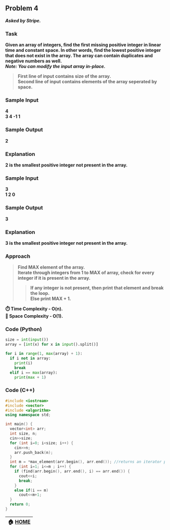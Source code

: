 ## Problem 4
***Asked by Stripe.***
### Task
**Given an array of integers, find the first missing positive integer in linear time and constant space. In other words, find the lowest positive integer that does not exist in the array. The array can contain duplicates and negative numbers as well.**  
***Note: You can modify the input array in-place.***

>**First line of input contains size of the array.**  
>**Second line of input contains elements of the array seperated by space.**
### Sample Input
**4**  
**3 4 -1 1**
### Sample Output
**2**
### Explanation
**2 is the smallest positive integer not present in the array.**
### Sample Input
**3**  
**1 2 0**
### Sample Output
**3**
### Explanation
**3 is the smallest positive integer not present in the array.**
### Approach
> **Find MAX element of the array.**  
> **Iterate through integers from 1 to MAX of array, check for every integer if it is present in the array.**
>> **If any integer is not present, then print that element and break the loop.**  
>> **Else print MAX + 1.**

**:stopwatch: Time Complexity - O(n).**    
**:floppy_disk: Space Complexity - O(1).**
### Code (Python)
```python
size = int(input())
array = [int(x) for x in input().split()]

for i in range(1, max(array) + 1):
  if i not in array:
    print(i)
    break
  elif i == max(array):
    print(max + 1)
```
### Code (C++)
```cpp
#include <iostream>
#include <vector>
#include <algorithm>
using namespace std;

int main() {
  vector<int> arr;
  int size, n;
  cin>>size;
  for (int i=0; i<size; i++) {
    cin>>n;
    arr.push_back(n);
  }  
  int m = *max_element(arr.begin(), arr.end()); //returns an iterator pointing to maximum element
  for (int i=1; i<=m ; i++) {
    if (find(arr.begin(), arr.end(), i) == arr.end()) {
      cout<<i;
      break;
    }
    else if(i == m)
      cout<<m+1;
  }
  return 0;
}
```

|**:house: [HOME](https://github.com/theInvincible/Daily-Coding-Problem/)**|
|--------------------------------------------------------------------------|
